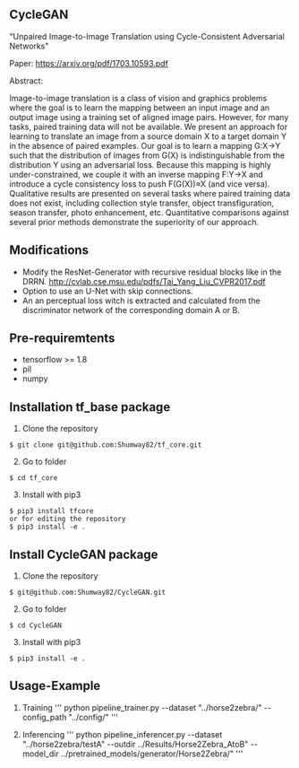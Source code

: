 ## CycleGAN

"Unpaired Image-to-Image Translation using Cycle-Consistent Adversarial Networks"

Paper: https://arxiv.org/pdf/1703.10593.pdf

Abstract:

Image-to-image translation is a class of vision and graphics problems where the goal is to learn the mapping between an input image and an output image using a training set of aligned image pairs. However, for many tasks, paired training data will not be available. We present an approach for learning to translate an image from a source domain X to a target domain Y in the absence of paired examples. Our goal is to learn a mapping G:X→Y such that the distribution of images from G(X) is indistinguishable from the distribution Y using an adversarial loss. Because this mapping is highly under-constrained, we couple it with an inverse mapping F:Y→X and introduce a cycle consistency loss to push F(G(X))≈X (and vice versa). Qualitative results are presented on several tasks where paired training data does not exist, including collection style transfer, object transfiguration, season transfer, photo enhancement, etc. Quantitative comparisons against several prior methods demonstrate the superiority of our approach.

## Modifications
* Modify the ResNet-Generator with recursive residual blocks like in the DRRN. http://cvlab.cse.msu.edu/pdfs/Tai_Yang_Liu_CVPR2017.pdf
* Option to use an U-Net with skip connections.
* An an perceptual loss witch is extracted and calculated from the discriminator network of the corresponding domain A or B. 

## Pre-requiremtents
* tensorflow >= 1.8 
* pil 
* numpy 

## Installation tf_base package
1. Clone the repository
```
$ git clone git@github.com:Shumway82/tf_core.git
```
2. Go to folder
```
$ cd tf_core
```
3. Install with pip3
```
$ pip3 install tfcore
or for editing the repository 
$ pip3 install -e .
```

## Install CycleGAN package

1. Clone the repository
```
$ git@github.com:Shumway82/CycleGAN.git
```
2. Go to folder
```
$ cd CycleGAN
```
3. Install with pip3
```
$ pip3 install -e .
```

## Usage-Example

1. Training
'''
python pipeline_trainer.py --dataset "../horse2zebra/" --config_path "../config/" 
'''

2. Inferencing
'''
python pipeline_inferencer.py --dataset "../horse2zebra/testA" --outdir ../Results/Horse2Zebra_AtoB" --model_dir ../pretrained_models/generator/Horse2Zebra/"
'''
